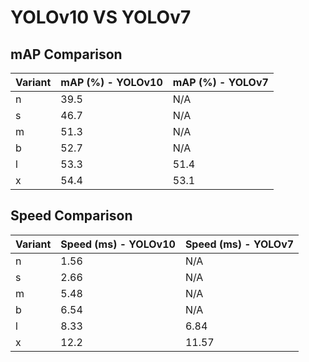 ---
---
# YOLOv10 VS YOLOv7

## mAP Comparison

| Variant | mAP (%) - YOLOv10 | mAP (%) - YOLOv7 |
|---------|--------------------|--------------------|
| n | 39.5 | N/A |
| s | 46.7 | N/A |
| m | 51.3 | N/A |
| b | 52.7 | N/A |
| l | 53.3 | 51.4 |
| x | 54.4 | 53.1 |

## Speed Comparison

| Variant | Speed (ms) - YOLOv10 | Speed (ms) - YOLOv7 |
|---------|-----------------------|-----------------------|
| n | 1.56 | N/A |
| s | 2.66 | N/A |
| m | 5.48 | N/A |
| b | 6.54 | N/A |
| l | 8.33 | 6.84 |
| x | 12.2 | 11.57 |
